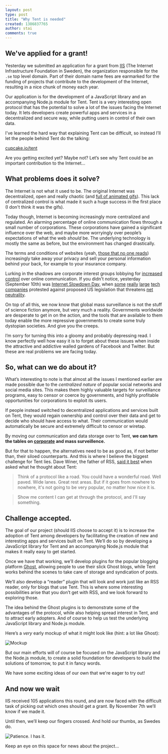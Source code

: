 ```yaml
---
layout: post
type: post
title: "Why Tent is needed"
created: 1386837765
author: stai
comments: true
---
```


## We've applied for a grant!

Yesterday we submitted an application for a grant from [IIS](https://www.iis.se/english/) (The Internet Infrastructure Foundation in Sweden), the organization responsible for the `.se` top level domain. Part of their domain name fees are earmarked for the funding of projects that contribute to the development of the Internet, resulting in a nice chunk of money each year.

Our application is for the development of a JavaScript library and an accompanying Node.js module for Tent. Tent is a very interesting open protocol that has the potential to solve a lot of the issues facing the Internet today. It lets developers create powerful apps and services in a decentralized and secure way, while putting users in control of their own data.

I've learned the hard way that explaining Tent can be difficult, so instead I’ll let the people behind Tent do the talking:

[cupcake.io/tent](https://cupcake.io/tent)

Are you getting excited yet? Maybe not? Let’s see why Tent could be an important contribution to the Internet…


## What problems does it solve?

The Internet is not what it used to be. The original Internet was decentralized, open and really chaotic (and [full of animated gifs](http://ilove90sgifs.tumblr.com/)). This lack of centralized control is what made it such a huge success in the first place (I don't think it was the gifs).

Today though, Internet is becoming increasingly more centralized and regulated. An alarming percentage of online communication flows through a small number of corporations. These corporations have gained a significant influence over the web, and maybe more worryingly over people’s expectations of what the web _should_ be. The underlying technology is mostly the same as before, but the environment has changed drastically.

The terms and conditions of websites (yeah, [those that no one reads](http://vimeo.com/ondemand/termsandconditions/75795938)) increasingly take away your privacy and sell your personal information behind your back, for example to your insurance company.

Lurking in the shadows are corporate interest groups lobbying for [increased control](https://www.eff.org/issues/tpp) over online communication. If you didn't notice, yesterday (September 10th) was [Internet Slowdown Day](https://www.battleforthenet.com/sept10th/), when [some](http://reddit.com) [really](http://google.com) [large](http://netflix.com) [tech](http://tumblr.com) [companies](http://wordpress.com) protested against proposed US legislation that threatens [net neutrality](http://www.savetheinternet.com/net-neutrality-what-you-need-know-now).

On top of all this, we now know that global mass surveillance is not the stuff of science fiction anymore, but very much a reality. Governments worldwide are desperate to get in on the action, and the tools that are available to them today enable the more repressive governments to create some truly dystopian societies. And give you the creeps.

I’m sorry for turning this into a gloomy and probably depressing read. I know perfectly well how easy it is to forget about these issues when inside the attractive and addictive walled gardens of Facebook and Twitter. But these are real problems we are facing today.


## So, what can we do about it?

What’s interesting to note is that almost all the issues I mentioned earlier are made possible due to the _centralized nature_ of popular social networks and social media sites. This makes them highly valuable targets for surveillance programs, easy to censor or coerce by governments, and highly profitable opportunities for corporations to exploit its users.

If people instead switched to decentralized applications and services built on Tent, they would regain ownership and control over their data and get to decide who should have access to what. Their communication would automatically be secure and extremely difficult to censor or wiretap.

By moving our communication and data storage over to Tent, **we can turn the tables on [corporate](http://en.wikipedia.org/wiki/Surveillance#Corporate) and mass surveillence.**

But for that to happen, the alternatives need to be as good as, if not better than, their siloed counterparts. And this is where I believe the biggest challenge for Tent lies. Dave Winer, the father of RSS, [said it best](http://scripting.com/stories/2012/08/22/protocolsDontMeanMuch.html) when asked what he thought about Tent:

> Think of a protocol like a road. You could have a wonderful road. Well paved. Wide lanes. Great rest areas. But if it goes from nowhere to nowhere, it's not going to be very popular, no matter how nice it is.

> Show me content I can get at through the protocol, and I'll say something.


## Challenge accepted.

The goal of our project (should IIS choose to accept it) is to increase the adoption of Tent among developers by facilitating the creation of new and interesting apps and services built on Tent. We’ll do so by developing a JavaScript library for Tent and an accompanying Node.js module that makes it really easy to get started.

Once we have that working, we’ll develop plugins for the popular blogging platform [Ghost](https://ghost.org/), allowing people to use their slick Ghost blogs, while Tent works behind the scenes to take care of storage and syndication of posts.

We’ll also develop a “reader” plugin that will look and work just like an RSS reader, only for blogs that use Tent. This is where some interesting possibilities arise that you don’t get with RSS, and we look forward to exploring those.

The idea behind the Ghost plugins is to demonstrate some of the advantages of the protocol, while also helping spread interest in Tent, and to attract early adopters. And of course to help us test the underlying JavaScript library and Node.js module.

Here’s a _very_ early mockup of what it might look like (hint: a lot like Ghost):

![Mockup](http://cl.ly/image/20351D3R2E41/tent%20ghost%20reader.png)

But our main efforts will of course be focused on the JavaScript library and the Node.js module, to create a solid foundation for developers to build the solutions of tomorrow, to put it in fancy words.

We have some exciting ideas of our own that we're eager to try out!


## And now we wait

IIS received 105 applications this round, and are now faced with the difficult task of picking out which ones should get a grant. By November 7th we’ll know if we made it.

Until then, we’ll keep our fingers crossed. And hold our thumbs, as Swedes do.

![Patience. I has it.](http://takeyourheart.files.wordpress.com/2013/03/funny_dog_pictures_dog_has_patience.jpg)

Keep an eye on this space for news about the project…
